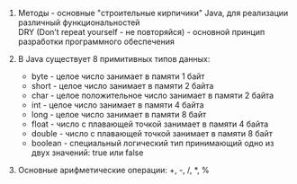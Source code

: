 1. Методы - основные "строительные кирпичики" Java, для реализации различный функциональностей <br/>
	DRY (Don’t repeat yourself - не повторяйся) - основной принцип разработки программного обеспечения <br/>

2. В Java существует 8 примитивных типов данных: <br/>
	+ byte - целое число занимает в памяти 1 байт <br/>
 	+ short - целое число занимает в памяти 2 байта <br/>
	+ char - целое положительное число занимает в памяти 2 байта <br/>
	+ int - целое число занимает в памяти 4 байта <br/>
	+ long - целое число занимает в памяти 8 байт <br/>
	+ float - число с плавающей точкой занимает в памяти 4 байта <br/>
	+ double - число с плавающей точкой занимает в памяти 8 байт
	+ boolean - специальный логический тип принимающий одно из двух значений: true или false <br/>
3. Основные арифметические операции: +, -, /, *, % <br/>